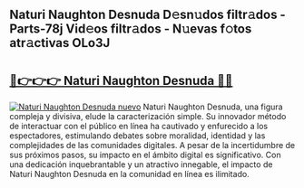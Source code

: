 ## Naturi Naughton Desnuda D𝚎sn𝚞dos filtr𝚊dos - Parts-78j Vid𝚎os filtr𝚊dos - N𝚞evas f𝚘tos atr𝚊ctivas OLo3J

# <h2><a href="http://mb8ux0.tromn.icu/?c=Naturi+Naughton+Desnuda">🔗👉👉👉 Naturi Naughton Desnuda 🔗🔗</a></h2>

[![Naturi Naughton Desnuda nuevo](https://i.imgur.com/pEAQMta.gif)](http://mb8ux0.tromn.icu/?c=Naturi+Naughton+Desnuda)
Naturi Naughton Desnuda, una figura compleja y divisiva, elude la caracterización simple. Su innovador método de interactuar con el público en línea ha cautivado y enfurecido a los espectadores, estimulando debates sobre moralidad, identidad y las complejidades de las comunidades digitales. A pesar de la incertidumbre de sus próximos pasos, su impacto en el ámbito digital es significativo. Con una dedicación inquebrantable y un atractivo innegable, el impacto de Naturi Naughton Desnuda en la comunidad en línea es ilimitado.
